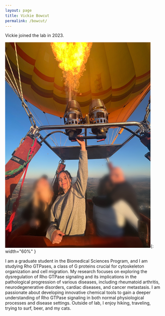 ```yaml
---
layout: page
title: Vickie Bowcut
permalink: /bowcut/
---
```

Vickie joined the lab in 2023.

![Vickie Bowcut pic](../img/bowcut.png){: width="60%" }



I am a graduate student in the Biomedical Sciences Program, and I am studying Rho GTPases, a class of G proteins crucial for cytoskeleton organization and cell migration. My research focuses on exploring the dysregulation of Rho GTPase signaling and its implications in the pathological progression of various diseases, including rheumatoid arthritis, neurodegenerative disorders, cardiac diseases, and cancer metastasis. I am passionate about developing innovative chemical tools to gain a deeper understanding of Rho GTPase signaling in both normal physiological processes and disease settings. Outside of lab, I enjoy hiking, traveling, trying to surf, beer, and my cats.

